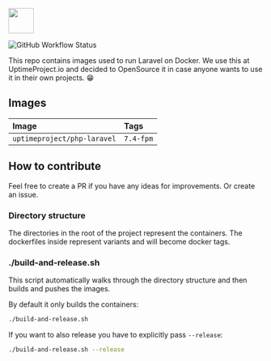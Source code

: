 <a href="https://uptimeproject.io" target="_blank"><img src="https://uptimeproject.io/img/logo.png" height="50px" /></a>

![GitHub Workflow Status](https://img.shields.io/github/workflow/status/uptimeproject/laravel-docker/CI?style=flat-square)

This repo contains images used to run Laravel on Docker. We use this at UptimeProject.io and decided to OpenSource it
in case anyone wants to use it in their own projects. 😁 

## Images

| Image                       | Tags      |
|:----------------------------|:----------|
| `uptimeproject/php-laravel` | `7.4-fpm` |

## How to contribute

Feel free to create a PR if you have any ideas for improvements. Or create an issue.

### Directory structure

The directories in the root of the project represent the containers.
The dockerfiles inside represent variants and will become docker tags. 

### ./build-and-release.sh

This script automatically walks through the directory structure and then builds and pushes the images.

By default it only builds the containers:
```bash
./build-and-release.sh
```

If you want to also release you have to explicitly pass `--release`:
```bash
./build-and-release.sh --release
```
